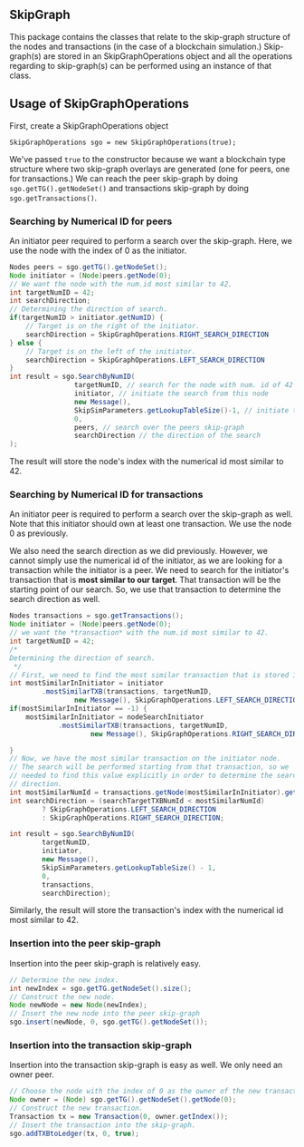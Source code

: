 ## SkipGraph
This package contains the classes that relate to the skip-graph structure of
the nodes and transactions (in the case of a blockchain simulation.) Skip-graph(s)
are stored in an SkipGraphOperations object and all the operations regarding to skip-graph(s)
can be performed using an instance of that class.

## Usage of SkipGraphOperations
First, create a SkipGraphOperations object
```
SkipGraphOperations sgo = new SkipGraphOperations(true);
```
We've passed `true` to the constructor because we want a blockchain type structure 
where two skip-graph overlays are generated (one for peers, one for transactions.)
We can reach the peer skip-graph by doing `sgo.getTG().getNodeSet()` and transactions
skip-graph by doing `sgo.getTransactions()`.
### Searching by Numerical ID for peers
An initiator peer required to perform a search over the skip-graph. Here, we use the node
with the index of 0 as the initiator.
```java
Nodes peers = sgo.getTG().getNodeSet();
Node initiator = (Node)peers.getNode(0);
// We want the node with the num.id most similar to 42.
int targetNumID = 42;
int searchDirection;
// Determining the direction of search.
if(targetNumID > initiator.getNumID) {
    // Target is on the right of the initiator.
    searchDirection = SkipGraphOperations.RIGHT_SEARCH_DIRECTION
} else {
    // Target is on the left of the initiator.
    searchDirection = SkipGraphOperations.LEFT_SEARCH_DIRECTION
}
int result = sgo.SearchByNumID(
                targetNumID, // search for the node with num. id of 42
                initiator, // initiate the search from this node
                new Message(),
                SkipSimParameters.getLookupTableSize()-1, // initiate the search from the uppermost level
                0,
                peers, // search over the peers skip-graph
                searchDirection // the direction of the search
);
```
The result will store the node's index with the numerical id most similar to 42.
### Searching by Numerical ID for transactions
An initiator peer is required to perform a search over the skip-graph as well. Note that this initiator should own
at least one transaction. We use the node 0 as previously.  

We also need the search direction as we did previously. However, we cannot simply use the numerical id of the initiator, as we are looking for a transaction while the initiator 
is a peer. We need to search for the initiator's transaction that is **most similar to our target**. That transaction 
will be the starting point of our search. So, we use that transaction to determine the search direction as well.
```java
Nodes transactions = sgo.getTransactions();
Node initiator = (Node)peers.getNode(0);
// we want the *transaction* with the num.id most similar to 42.
int targetNumID = 42;
/*
Determining the direction of search.
 */
// First, we need to find the most similar transaction that is stored in the initiator.
int mostSimilarInInitiator = initiator
        .mostSimilarTXB(transactions, targetNumID,
                new Message(), SkipGraphOperations.LEFT_SEARCH_DIRECTION, 0);
if(mostSimilarInInitiator == -1) {
    mostSimilarInInitiator = nodeSearchInitiator
            .mostSimilarTXB(transactions, targetNumID,
                    new Message(), SkipGraphOperations.RIGHT_SEARCH_DIRECTION, 0);

}
// Now, we have the most similar transaction on the initiator node.
// The search will be performed starting from that transaction, so we
// needed to find this value explicitly in order to determine the search 
// direction.
int mostSimilarNumId = transactions.getNode(mostSimilarInInitiator).getNumID();
int searchDirection = (searchTargetTXBNumId < mostSimilarNumId)
        ? SkipGraphOperations.LEFT_SEARCH_DIRECTION
        : SkipGraphOperations.RIGHT_SEARCH_DIRECTION;

int result = sgo.SearchByNumID(
        targetNumID,
        initiator,
        new Message(),
        SkipSimParameters.getLookupTableSize() - 1,
        0,
        transactions,
        searchDirection);
```
Similarly, the result will store the transaction's index with the numerical id most similar to 42.


### Insertion into the peer skip-graph
Insertion into the peer skip-graph is relatively easy.
```java
// Determine the new index.
int newIndex = sgo.getTG.getNodeSet().size();
// Construct the new node.
Node newNode = new Node(newIndex);
// Insert the new node into the peer skip-graph
sgo.insert(newNode, 0, sgo.getTG().getNodeSet());
```
### Insertion into the transaction skip-graph
Insertion into the transaction skip-graph is easy as well. We only need an owner peer.
```java
// Choose the node with the index of 0 as the owner of the new transaction.
Node owner = (Node) sgo.getTG().getNodeSet().getNode(0);
// Construct the new transaction.
Transaction tx = new Transaction(0, owner.getIndex());
// Insert the transaction into the skip-graph.
sgo.addTXBtoLedger(tx, 0, true);
```
